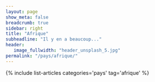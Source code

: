 ```yaml
---
layout: page
show_meta: false
breadcrumb: true
sidebar: right
title: "Afrique"
subheadline: "Il y en a beaucoup..."
header:
   image_fullwidth: "header_unsplash_5.jpg"
permalink: "/pays/afrique/"
---
```


{% include list-articles categories='pays' tag='afrique' %}